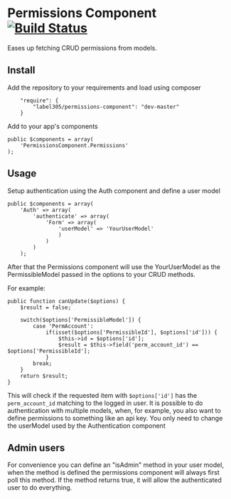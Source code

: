 # Permissions Component [![Build Status](https://travis-ci.org/Label305/CakePHP-Permissions-Component.svg?branch=master)](https://travis-ci.org/Label305/CakePHP-Permissions-Component)

Eases up fetching CRUD permissions from models.

## Install

Add the repository to your requirements and load using composer

```
    "require": {
        "label305/permissions-component": "dev-master"
    }
```

Add to your app's components

```
public $components = array(
	'PermissionsComponent.Permissions'
);
```

## Usage

Setup authentication using the Auth component and define a user model

```
public $components = array(
    'Auth' => array(
        'authenticate' => array(
            'Form' => array(
                'userModel' => 'YourUserModel'
                )
            )
        )
    );
```

After that the Permissions component will use the YourUserModel as the PermissibleModel passed in the options to your CRUD methods.

For example:

```
public function canUpdate($options) {
    $result = false;
    
    switch($options['PermissibleModel']) {
        case 'PermAccount':
            if(isset($options['PermissibleId'], $options['id'])) {
				$this->id = $options['id'];
                $result = $this->field('perm_account_id') == $options['PermissibleId'];
            }
        break; 
    }
    return $result;
}
```

This will check if the requested item with ```$options['id']``` has the ```perm_account_id``` matching to the logged in user. It is possible to do authentication with multiple models, when, for example, you also want to define permissions to something like an api key. You only need to change the userModel used by the Authentication component

## Admin users

For convenience you can define an "isAdmin" method in your user model, when the method is defined the permissions component will always first poll this method. If the method returns true, it will allow the authenticated user to do everything.